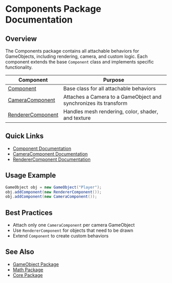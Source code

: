 # Components Package Documentation

## Overview
The Components package contains all attachable behaviors for GameObjects, including rendering, camera, and custom logic. Each component extends the base `Component` class and implements specific functionality.

| Component | Purpose |
|-----------|---------|
| [Component](Component.md) | Base class for all attachable behaviors |
| [CameraComponent](CameraComponent.md) | Attaches a Camera to a GameObject and synchronizes its transform |
| [RendererComponent](RendererComponent.md) | Handles mesh rendering, color, shader, and texture |

## Quick Links
- [Component Documentation](Component.md)
- [CameraComponent Documentation](CameraComponent.md)
- [RendererComponent Documentation](RendererComponent.md)

## Usage Example
```java
GameObject obj = new GameObject("Player");
obj.addComponent(new RendererComponent());
obj.addComponent(new CameraComponent());
```

## Best Practices
- Attach only one `CameraComponent` per camera GameObject
- Use `RendererComponent` for objects that need to be drawn
- Extend `Component` to create custom behaviors

## See Also
- [GameObject Package](../GameObject/README.md)
- [Math Package](../Math/README.md)
- [Core Package](../Core/README.md)
